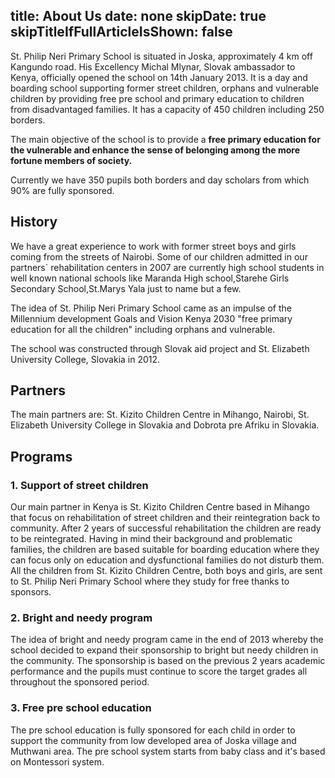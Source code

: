 title: About Us
date: none
skipDate: true
skipTitleIfFullArticleIsShown: false
---
St. Philip Neri Primary School is situated in Joska, approximately 4 km off Kangundo road. His Excellency Michal Mlynar, Slovak ambassador to Kenya, officially opened the school on 14th January 2013. It is a day and boarding school supporting former street children, orphans and vulnerable children by providing free pre school and primary education to children from disadvantaged families. It has a capacity of 450 children including 250 borders. 

The main objective of the school is to provide a **free primary education for the vulnerable and enhance the sense of belonging among the more fortune members of society.**

Currently we have 350 pupils both borders and day scholars from which 90% are fully sponsored.

## History
We have a great experience to work with former street boys and girls coming from the streets of Nairobi. Some of our children admitted in our partners` rehabilitation centers in 2007 are currently high school students in well known national schools like Maranda High school,Starehe Girls Secondary School,St.Marys Yala just to name but a few.

The idea of St. Philip Neri Primary School came as an impulse of the Millennium development Goals and Vision Kenya 2030 "free primary education for all the children" including orphans and vulnerable.

The school was constructed through Slovak aid project and St. Elizabeth University College, Slovakia in 2012.

## Partners
The main partners are: St. Kizito Children Centre in Mihango, Nairobi, St. Elizabeth University College in Slovakia and Dobrota pre Afriku in Slovakia.

## Programs

### 1. Support of street children
Our main partner in Kenya  is St. Kizito Children Centre based in Mihango that focus on rehabilitation of street children and their reintegration back to community. After 2 years of successful rehabilitation the children are ready to be reintegrated. Having in mind their background and problematic families, the children are based suitable for boarding education where they can focus only on education and dysfunctional families do not disturb them. All the children from St. Kizito Children Centre, both boys and girls, are sent to St. Philip Neri Primary School where they study for free thanks to sponsors.

### 2. Bright and needy program
The idea of bright and needy program came in the end of 2013 whereby the school decided to expand their sponsorship to bright but needy children in the community. The sponsorship is based on the previous 2 years academic performance and the pupils must continue to score the target grades all throughout the sponsored period. 

### 3. Free pre school education 
The pre school education is fully sponsored for each child in order to support the community from low developed area of Joska village and Muthwani area. The pre school system starts from baby class and it's based on Montessori system.


